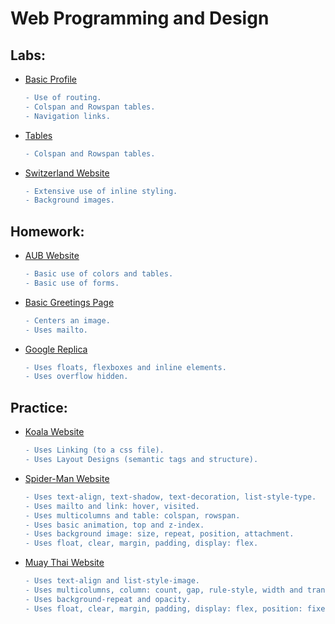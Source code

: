# Web Programming and Design

## Labs: 
 * [Basic Profile](https://github.com/aya-nashawati/Web-Programming-and-Design/tree/master/LABS/Lab1)
    ```diff
    - Use of routing.
    - Colspan and Rowspan tables.
    - Navigation links.
    ```
  - [Tables](https://github.com/aya-nashawati/Web-Programming-and-Design/tree/master/LABS/Lab2/Tables)
    ```diff
    - Colspan and Rowspan tables.
    ```
  - [Switzerland Website](https://github.com/aya-nashawati/Web-Programming-and-Design/tree/master/LABS/Lab2/Switzerland)
    ```diff
    - Extensive use of inline styling.
    - Background images.
    ```


## Homework:
  - [AUB Website](https://github.com/aya-nashawati/Web-Programming-and-Design/tree/master/HOMEWORK/Homework1/p2.html)
    ```diff
    - Basic use of colors and tables.
    - Basic use of forms.
    ```
  - [Basic Greetings Page](https://github.com/aya-nashawati/Web-Programming-and-Design/blob/master/HOMEWORK/Homework1/p1.html)
    ```diff
    - Centers an image.
    - Uses mailto.
    ```
  - [Google Replica](https://github.com/aya-nashawati/Web-Programming-and-Design/tree/master/HOMEWORK/Homework2/Google)
    ```diff
    - Uses floats, flexboxes and inline elements.
    - Uses overflow hidden.
    ```
    
## Practice:
  - [Koala Website](https://github.com/aya-nashawati/Web-Programming-and-Design/tree/master/PRACTICE/Koala%20Website)
    ```diff
    - Uses Linking (to a css file).
    - Uses Layout Designs (semantic tags and structure).
    ```
 - [Spider-Man Website](https://github.com/aya-nashawati/Web-Programming-and-Design/tree/master/PRACTICE/Spider-Man%20Website)
    ```diff
    - Uses text-align, text-shadow, text-decoration, list-style-type.
    - Uses mailto and link: hover, visited.
    - Uses multicolumns and table: colspan, rowspan.
    - Uses basic animation, top and z-index.
    - Uses background image: size, repeat, position, attachment.
    - Uses float, clear, margin, padding, display: flex.
    ```
 - [Muay Thai Website](https://github.com/aya-nashawati/Web-Programming-and-Design/tree/master/PRACTICE/Muay%20Thai%20Website)
    ```diff
    - Uses text-align and list-style-image.
    - Uses multicolumns, column: count, gap, rule-style, width and transform: rotatem.
    - Uses background-repeat and opacity.
    - Uses float, clear, margin, padding, display: flex, position: fixed.
    ```
